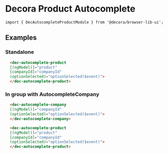 # Decora Product Autocomplete

`import { DecAutocompleteProductModule } from '@decora/browser-lib-ui';`

## Examples

### Standalone

```html
  <dec-autocomplete-product
  [(ngModel)]="product"
  [companyId]="companyId"
  (optionSelected)="optionSelected($event)">
  </dec-autocomplete-product>
```

### In group with AutocompleteCompany

```html
  <dec-autocomplete-company
  [(ngModel)]="companyId"
  (optionSelected)="optionSelected($event)">
  </dec-autocomplete-company>

  <dec-autocomplete-product
  [(ngModel)]="product"
  [companyId]="companyId"
  (optionSelected)="optionSelected($event)">
  </dec-autocomplete-product>
```
